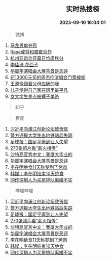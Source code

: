 <div align="center"><h2>实时热搜榜</h2><h4>2023-09-10 16:04:01</h4></div>

> 微博  

1. [马龙男单夺冠](https://s.weibo.com/weibo?q=%23%E9%A9%AC%E9%BE%99%E7%94%B7%E5%8D%95%E5%A4%BA%E5%86%A0%23&t=31&band_rank=1&Refer=top)<br />
2. [Rose或将和霉霉合作](https://s.weibo.com/weibo?q=%23Rose%E6%88%96%E5%B0%86%E5%92%8C%E9%9C%89%E9%9C%89%E5%90%88%E4%BD%9C%23&t=31&band_rank=2&Refer=top)<br />
3. [杭州亚运会开幕日恰逢秋分](https://s.weibo.com/weibo?q=%23%E6%9D%AD%E5%B7%9E%E4%BA%9A%E8%BF%90%E4%BC%9A%E5%BC%80%E5%B9%95%E6%97%A5%E6%81%B0%E9%80%A2%E7%A7%8B%E5%88%86%23&t=31&band_rank=3&Refer=top)<br />
4. [李佳琦 花西子](https://s.weibo.com/weibo?q=%E6%9D%8E%E4%BD%B3%E7%90%A6%20%E8%8A%B1%E8%A5%BF%E5%AD%90&t=31&band_rank=4&Refer=top)<br />
5. [华晨宇演唱会大屏背景是恶评](https://s.weibo.com/weibo?q=%23%E5%8D%8E%E6%99%A8%E5%AE%87%E6%BC%94%E5%94%B1%E4%BC%9A%E5%A4%A7%E5%B1%8F%E8%83%8C%E6%99%AF%E6%98%AF%E6%81%B6%E8%AF%84%23&t=31&band_rank=5&Refer=top)<br />
6. [花13000元买的周杰伦演唱会门票被偷](https://s.weibo.com/weibo?q=%23%E8%8A%B113000%E5%85%83%E4%B9%B0%E7%9A%84%E5%91%A8%E6%9D%B0%E4%BC%A6%E6%BC%94%E5%94%B1%E4%BC%9A%E9%97%A8%E7%A5%A8%E8%A2%AB%E5%81%B7%23&t=31&band_rank=6&Refer=top)<br />
7. [王源像跟着父母应酬的我](https://s.weibo.com/weibo?q=%E7%8E%8B%E6%BA%90%E5%83%8F%E8%B7%9F%E7%9D%80%E7%88%B6%E6%AF%8D%E5%BA%94%E9%85%AC%E7%9A%84%E6%88%91&t=31&band_rank=7&Refer=top)<br />
8. [儿子觉得自己家在班里最平凡](https://s.weibo.com/weibo?q=%23%E5%84%BF%E5%AD%90%E8%A7%89%E5%BE%97%E8%87%AA%E5%B7%B1%E5%AE%B6%E5%9C%A8%E7%8F%AD%E9%87%8C%E6%9C%80%E5%B9%B3%E5%87%A1%23&t=31&band_rank=8&Refer=top)<br />
9. [女大学生差点被裤子单杀](https://s.weibo.com/weibo?q=%23%E5%A5%B3%E5%A4%A7%E5%AD%A6%E7%94%9F%E5%B7%AE%E7%82%B9%E8%A2%AB%E8%A3%A4%E5%AD%90%E5%8D%95%E6%9D%80%23&t=31&band_rank=9&Refer=top)<br />

> 知乎  


> 百度  

1. [习近平向浦江创新论坛致贺信](https://www.baidu.com/s?wd=%E4%B9%A0%E8%BF%91%E5%B9%B3%E5%90%91%E6%B5%A6%E6%B1%9F%E5%88%9B%E6%96%B0%E8%AE%BA%E5%9D%9B%E8%87%B4%E8%B4%BA%E4%BF%A1&sa=fyb_news&rsv_dl=fyb_news)<br />
2. [警方通报大学生出地铁站后失踪](https://www.baidu.com/s?wd=%E8%AD%A6%E6%96%B9%E9%80%9A%E6%8A%A5%E5%A4%A7%E5%AD%A6%E7%94%9F%E5%87%BA%E5%9C%B0%E9%93%81%E7%AB%99%E5%90%8E%E5%A4%B1%E8%B8%AA&sa=fyb_news&rsv_dl=fyb_news)<br />
3. [足球报：国足平庸到让人失望](https://www.baidu.com/s?wd=%E8%B6%B3%E7%90%83%E6%8A%A5%EF%BC%9A%E5%9B%BD%E8%B6%B3%E5%B9%B3%E5%BA%B8%E5%88%B0%E8%AE%A9%E4%BA%BA%E5%A4%B1%E6%9C%9B&sa=fyb_news&rsv_dl=fyb_news)<br />
4. [270张照片看“薪火相传”](https://www.baidu.com/s?wd=270%E5%BC%A0%E7%85%A7%E7%89%87%E7%9C%8B%E2%80%9C%E8%96%AA%E7%81%AB%E7%9B%B8%E4%BC%A0%E2%80%9D&sa=fyb_news&rsv_dl=fyb_news)<br />
5. [沙特高官秀中文：我厦大毕业的](https://www.baidu.com/s?wd=%E6%B2%99%E7%89%B9%E9%AB%98%E5%AE%98%E7%A7%80%E4%B8%AD%E6%96%87%EF%BC%9A%E6%88%91%E5%8E%A6%E5%A4%A7%E6%AF%95%E4%B8%9A%E7%9A%84&sa=fyb_news&rsv_dl=fyb_news)<br />
6. [华晨宇演唱会大屏背景是恶评](https://www.baidu.com/s?wd=%E5%8D%8E%E6%99%A8%E5%AE%87%E6%BC%94%E5%94%B1%E4%BC%9A%E5%A4%A7%E5%B1%8F%E8%83%8C%E6%99%AF%E6%98%AF%E6%81%B6%E8%AF%84&sa=fyb_news&rsv_dl=fyb_news)<br />
7. [李在明绝食11天称梦到了烤肉](https://www.baidu.com/s?wd=%E6%9D%8E%E5%9C%A8%E6%98%8E%E7%BB%9D%E9%A3%9F11%E5%A4%A9%E7%A7%B0%E6%A2%A6%E5%88%B0%E4%BA%86%E7%83%A4%E8%82%89&sa=fyb_news&rsv_dl=fyb_news)<br />
8. [韩媒：李在明结束10天绝食](https://www.baidu.com/s?wd=%E9%9F%A9%E5%AA%92%EF%BC%9A%E6%9D%8E%E5%9C%A8%E6%98%8E%E7%BB%93%E6%9D%9F10%E5%A4%A9%E7%BB%9D%E9%A3%9F&sa=fyb_news&rsv_dl=fyb_news)<br />
9. [网传深圳人为买房排队离婚不实](https://www.baidu.com/s?wd=%E7%BD%91%E4%BC%A0%E6%B7%B1%E5%9C%B3%E4%BA%BA%E4%B8%BA%E4%B9%B0%E6%88%BF%E6%8E%92%E9%98%9F%E7%A6%BB%E5%A9%9A%E4%B8%8D%E5%AE%9E&sa=fyb_news&rsv_dl=fyb_news)<br />

> 哔哩哔哩  

1. [习近平向浦江创新论坛致贺信](https://www.baidu.com/s?wd=%E4%B9%A0%E8%BF%91%E5%B9%B3%E5%90%91%E6%B5%A6%E6%B1%9F%E5%88%9B%E6%96%B0%E8%AE%BA%E5%9D%9B%E8%87%B4%E8%B4%BA%E4%BF%A1&sa=fyb_news&rsv_dl=fyb_news)<br />
2. [警方通报大学生出地铁站后失踪](https://www.baidu.com/s?wd=%E8%AD%A6%E6%96%B9%E9%80%9A%E6%8A%A5%E5%A4%A7%E5%AD%A6%E7%94%9F%E5%87%BA%E5%9C%B0%E9%93%81%E7%AB%99%E5%90%8E%E5%A4%B1%E8%B8%AA&sa=fyb_news&rsv_dl=fyb_news)<br />
3. [足球报：国足平庸到让人失望](https://www.baidu.com/s?wd=%E8%B6%B3%E7%90%83%E6%8A%A5%EF%BC%9A%E5%9B%BD%E8%B6%B3%E5%B9%B3%E5%BA%B8%E5%88%B0%E8%AE%A9%E4%BA%BA%E5%A4%B1%E6%9C%9B&sa=fyb_news&rsv_dl=fyb_news)<br />
4. [270张照片看“薪火相传”](https://www.baidu.com/s?wd=270%E5%BC%A0%E7%85%A7%E7%89%87%E7%9C%8B%E2%80%9C%E8%96%AA%E7%81%AB%E7%9B%B8%E4%BC%A0%E2%80%9D&sa=fyb_news&rsv_dl=fyb_news)<br />
5. [沙特高官秀中文：我厦大毕业的](https://www.baidu.com/s?wd=%E6%B2%99%E7%89%B9%E9%AB%98%E5%AE%98%E7%A7%80%E4%B8%AD%E6%96%87%EF%BC%9A%E6%88%91%E5%8E%A6%E5%A4%A7%E6%AF%95%E4%B8%9A%E7%9A%84&sa=fyb_news&rsv_dl=fyb_news)<br />
6. [华晨宇演唱会大屏背景是恶评](https://www.baidu.com/s?wd=%E5%8D%8E%E6%99%A8%E5%AE%87%E6%BC%94%E5%94%B1%E4%BC%9A%E5%A4%A7%E5%B1%8F%E8%83%8C%E6%99%AF%E6%98%AF%E6%81%B6%E8%AF%84&sa=fyb_news&rsv_dl=fyb_news)<br />
7. [李在明绝食11天称梦到了烤肉](https://www.baidu.com/s?wd=%E6%9D%8E%E5%9C%A8%E6%98%8E%E7%BB%9D%E9%A3%9F11%E5%A4%A9%E7%A7%B0%E6%A2%A6%E5%88%B0%E4%BA%86%E7%83%A4%E8%82%89&sa=fyb_news&rsv_dl=fyb_news)<br />
8. [韩媒：李在明结束10天绝食](https://www.baidu.com/s?wd=%E9%9F%A9%E5%AA%92%EF%BC%9A%E6%9D%8E%E5%9C%A8%E6%98%8E%E7%BB%93%E6%9D%9F10%E5%A4%A9%E7%BB%9D%E9%A3%9F&sa=fyb_news&rsv_dl=fyb_news)<br />
9. [网传深圳人为买房排队离婚不实](https://www.baidu.com/s?wd=%E7%BD%91%E4%BC%A0%E6%B7%B1%E5%9C%B3%E4%BA%BA%E4%B8%BA%E4%B9%B0%E6%88%BF%E6%8E%92%E9%98%9F%E7%A6%BB%E5%A9%9A%E4%B8%8D%E5%AE%9E&sa=fyb_news&rsv_dl=fyb_news)<br />
